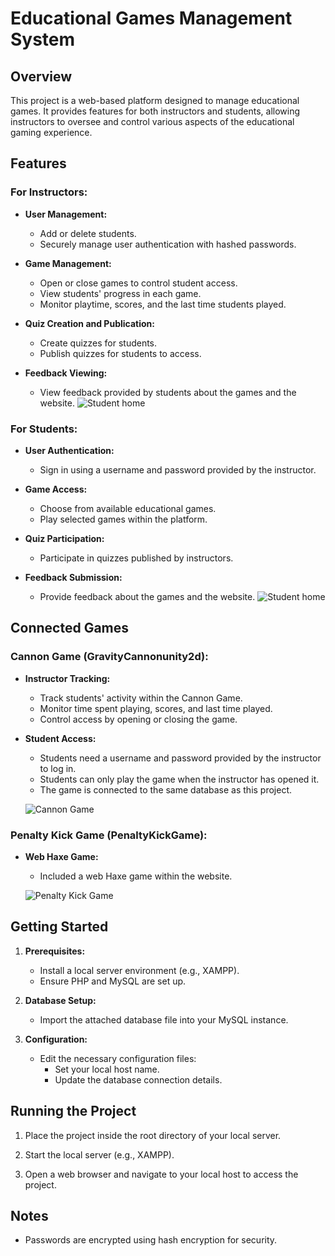 # Educational Games Management System

## Overview

This project is a web-based platform designed to manage educational games. It provides features for both instructors and students, allowing instructors to oversee and control various aspects of the educational gaming experience.

## Features

### For Instructors:

- **User Management:**
  - Add or delete students.
  - Securely manage user authentication with hashed passwords.

- **Game Management:**
  - Open or close games to control student access.
  - View students' progress in each game.
  - Monitor playtime, scores, and the last time students played.

- **Quiz Creation and Publication:**
  - Create quizzes for students.
  - Publish quizzes for students to access.

- **Feedback Viewing:**
  - View feedback provided by students about the games and the website.
![Student home](https://github.com/AbdAlhalemEz/EduGame/blob/main/screenshots/instructor.gif)

### For Students:

- **User Authentication:**
  - Sign in using a username and password provided by the instructor.

- **Game Access:**
  - Choose from available educational games.
  - Play selected games within the platform.

- **Quiz Participation:**
  - Participate in quizzes published by instructors.

- **Feedback Submission:**
  - Provide feedback about the games and the website.
![Student home](https://github.com/AbdAlhalemEz/EduGame/blob/main/screenshots/student.gif)

## Connected Games

### Cannon Game (GravityCannonunity2d):

- **Instructor Tracking:**
  - Track students' activity within the Cannon Game.
  - Monitor time spent playing, scores, and last time played.
  - Control access by opening or closing the game.

- **Student Access:**
  - Students need a username and password provided by the instructor to log in.
  - Students can only play the game when the instructor has opened it.
  - The game is connected to the same database as this project.

  ![Cannon Game](https://github.com/AbdAlhalemEz/GravityCannonunity2d/raw/main/screenshots/cannon_game.png)

### Penalty Kick Game (PenaltyKickGame):

- **Web Haxe Game:**
  - Included a web Haxe game within the website.

  ![Penalty Kick Game](https://github.com/AbdAlhalemEz/PenaltyKickGame/raw/main/screenshots/penalty_kick_game.png)

## Getting Started

1. **Prerequisites:**
   - Install a local server environment (e.g., XAMPP).
   - Ensure PHP and MySQL are set up.

2. **Database Setup:**
   - Import the attached database file into your MySQL instance.

3. **Configuration:**
   - Edit the necessary configuration files:
     - Set your local host name.
     - Update the database connection details.

## Running the Project

1. Place the project inside the root directory of your local server.

2. Start the local server (e.g., XAMPP).

3. Open a web browser and navigate to your local host to access the project.

## Notes

- Passwords are encrypted using hash encryption for security.
